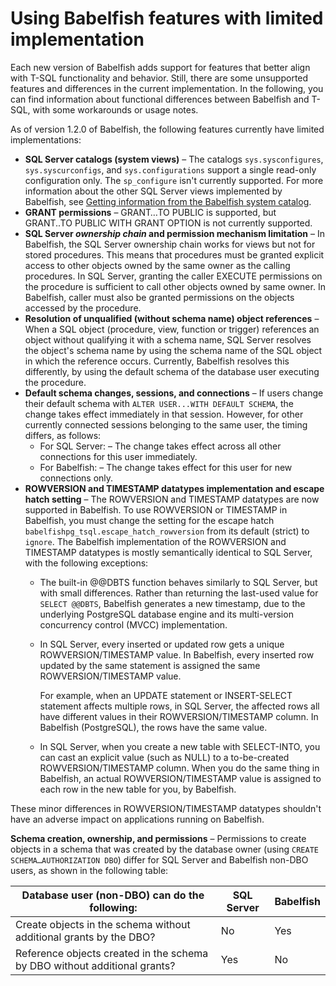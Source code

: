 # Using Babelfish features with limited implementation<a name="babelfish-compatibility.tsql.limited-implementation"></a>

Each new version of Babelfish adds support for features that better align with T\-SQL functionality and behavior\. Still, there are some unsupported features and differences in the current implementation\. In the following, you can find information about functional differences between Babelfish and T\-SQL, with some workarounds or usage notes\.

As of version 1\.2\.0 of Babelfish, the following features currently have limited implementations:
+ **SQL Server catalogs \(system views\)** – The catalogs `sys.sysconfigures`, `sys.syscurconfigs`, and `sys.configurations` support a single read\-only configuration only\. The `sp_configure` isn't currently supported\. For more information about the other SQL Server views implemented by Babelfish, see [Getting information from the Babelfish system catalog](babelfish-query-database.md)\. 
+ **GRANT permissions** – GRANT…TO PUBLIC is supported, but GRANT\.\.TO PUBLIC WITH GRANT OPTION is not currently supported\. 
+ **SQL Server *ownership chain* and permission mechanism limitation** – In Babelfish, the SQL Server ownership chain works for views but not for stored procedures\. This means that procedures must be granted explicit access to other objects owned by the same owner as the calling procedures\. In SQL Server, granting the caller EXECUTE permissions on the procedure is sufficient to call other objects owned by same owner\. In Babelfish, caller must also be granted permissions on the objects accessed by the procedure\. 
+ **Resolution of unqualified \(without schema name\) object references** – When a SQL object \(procedure, view, function or trigger\) references an object without qualifying it with a schema name, SQL Server resolves the object's schema name by using the schema name of the SQL object in which the reference occurs\. Currently, Babelfish resolves this differently, by using the default schema of the database user executing the procedure\. 
+ **Default schema changes, sessions, and connections** – If users change their default schema with `ALTER USER...WITH DEFAULT SCHEMA`, the change takes effect immediately in that session\. However, for other currently connected sessions belonging to the same user, the timing differs, as follows:
  + For SQL Server: – The change takes effect across all other connections for this user immediately\.
  + For Babelfish: – The change takes effect for this user for new connections only\.
+ **ROWVERSION and TIMESTAMP datatypes implementation and escape hatch setting** – The ROWVERSION and TIMESTAMP datatypes are now supported in Babelfish\. To use ROWVERSION or TIMESTAMP in Babelfish, you must change the setting for the escape hatch `babelfishpg_tsql.escape_hatch_rowversion` from its default \(strict\) to `ignore`\. The Babelfish implementation of the ROWVERSION and TIMESTAMP datatypes is mostly semantically identical to SQL Server, with the following exceptions: 
  + The built\-in @@DBTS function behaves similarly to SQL Server, but with small differences\. Rather than returning the last\-used value for `SELECT @@DBTS`, Babelfish generates a new timestamp, due to the underlying PostgreSQL database engine and its multi\-version concurrency control \(MVCC\) implementation\.
  + In SQL Server, every inserted or updated row gets a unique ROWVERSION/TIMESTAMP value\. In Babelfish, every inserted row updated by the same statement is assigned the same ROWVERSION/TIMESTAMP value\.

    For example, when an UPDATE statement or INSERT\-SELECT statement affects multiple rows, in SQL Server, the affected rows all have different values in their ROWVERSION/TIMESTAMP column\. In Babelfish \(PostgreSQL\), the rows have the same value\.
  + In SQL Server, when you create a new table with SELECT\-INTO, you can cast an explicit value \(such as NULL\) to a to\-be\-created ROWVERSION/TIMESTAMP column\. When you do the same thing in Babelfish, an actual ROWVERSION/TIMESTAMP value is assigned to each row in the new table for you, by Babelfish\.

These minor differences in ROWVERSION/TIMESTAMP datatypes shouldn't have an adverse impact on applications running on Babelfish\. 

**Schema creation, ownership, and permissions** – Permissions to create objects in a schema that was created by the database owner \(using `CREATE SCHEMA…AUTHORIZATION DBO`\) differ for SQL Server and Babelfish non\-DBO users, as shown in the following table:


| Database user \(non\-DBO\) can do the following: | SQL Server | Babelfish | 
| --- | --- | --- | 
|  Create objects in the schema without additional grants by the DBO?  |  No  |  Yes  | 
|  Reference objects created in the schema by DBO without additional grants?  |  Yes  |  No  | 